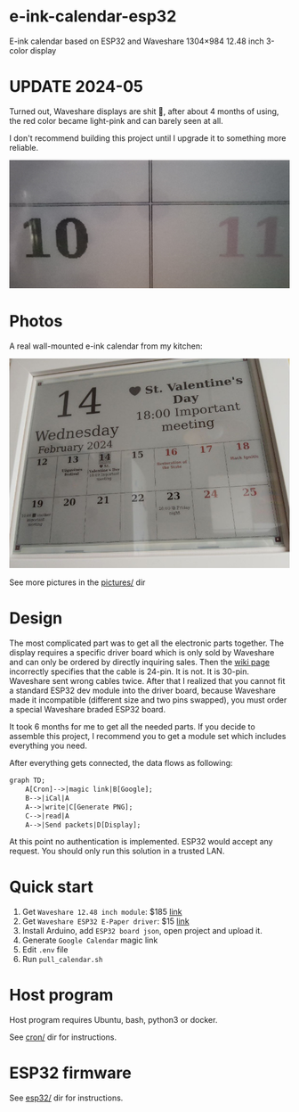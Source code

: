 # e-ink-calendar-esp32
E-ink calendar based on ESP32 and Waveshare 1304×984 12.48 inch 3-color display

# UPDATE 2024-05

Turned out, Waveshare displays are shit 💩, after about 4 months of using, the red color became light-pink and can barely seen at all.

I don't recommend building this project until I upgrade it to something more reliable.

![](pictures/waveshare-red-color-issue.jpg)

# Photos

A real wall-mounted e-ink calendar from my kitchen:

![](pictures/eid.jpg)

See more pictures in the [pictures/](pictures/) dir

# Design

The most complicated part was to get all the electronic parts together.
The display requires a specific driver board which is only sold by Waveshare and can only be ordered by directly inquiring sales. Then the [wiki page](https://www.waveshare.com/wiki/12.48inch_e-Paper_Module_(B)) incorrectly specifies that the cable is 24-pin. It is not. It is 30-pin. Waveshare sent wrong cables twice. After that I realized that you cannot fit a standard ESP32 dev module into the driver board, because Waveshare made it incompatible (different size and two pins swapped), you must order a special Waveshare braded ESP32 board.

It took 6 months for me to get all the needed parts. If you decide to assemble this project, I recommend you to get a module set which includes everything you need.

After everything gets connected, the data flows as following:

```mermaid
graph TD;
    A[Cron]-->|magic link|B[Google];
    B-->|iCal|A
    A-->|write|C[Generate PNG];
    C-->|read|A
    A-->|Send packets|D[Display];
```
At this point no authentication is implemented. ESP32 would accept any request. You should only run this solution in a trusted LAN.

# Quick start

1. Get `Waveshare 12.48 inch module`: $185 [link](https://www.waveshare.com/12.48inch-e-paper-module-b.htm)
2. Get `Waveshare ESP32 E-Paper driver`: $15 [link](https://www.waveshare.com/e-paper-esp32-driver-board.htm)
3. Install Arduino, add `ESP32 board json`, open project and upload it.
4. Generate `Google Calendar` magic link
5. Edit `.env` file
6. Run `pull_calendar.sh`

# Host program

Host program requires Ubuntu, bash, python3 or docker.

See [cron/](cron/) dir for instructions.

# ESP32 firmware

See [esp32/](esp32/) dir for instructions.
